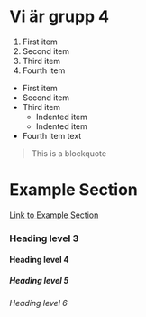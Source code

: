 # Vi är grupp 4

1. First item
2. Second item
3. Third item
4. Fourth item

- First item
- Second item
- Third item
    - Indented item
    - Indented item
- Fourth item
text









> This is a blockquote
# Example Section
[Link to Example Section](#example-section)

### Heading level 3
#### Heading level 4
##### Heading level 5
###### Heading level 6


